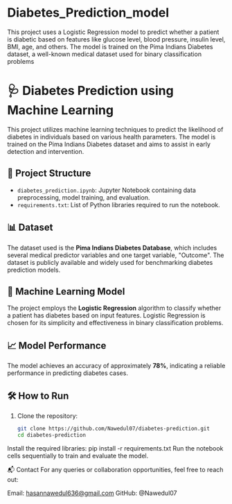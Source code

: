 # Diabetes_Prediction_model
This project uses a Logistic Regression model to predict whether a patient is diabetic based on features like glucose level, blood pressure, insulin level, BMI, age, and others. The model is trained on the Pima Indians Diabetes dataset, a well-known medical dataset used for binary classification problems
# 🩺 Diabetes Prediction using Machine Learning

This project utilizes machine learning techniques to predict the likelihood of diabetes in individuals based on various health parameters. The model is trained on the Pima Indians Diabetes dataset and aims to assist in early detection and intervention.

## 📂 Project Structure

- `diabetes_prediction.ipynb`: Jupyter Notebook containing data preprocessing, model training, and evaluation.
- `requirements.txt`: List of Python libraries required to run the notebook.

## 📊 Dataset

The dataset used is the **Pima Indians Diabetes Database**, which includes several medical predictor variables and one target variable, "Outcome". The dataset is publicly available and widely used for benchmarking diabetes prediction models.

## 🧠 Machine Learning Model

The project employs the **Logistic Regression** algorithm to classify whether a patient has diabetes based on input features. Logistic Regression is chosen for its simplicity and effectiveness in binary classification problems.

## 📈 Model Performance

The model achieves an accuracy of approximately **78%**, indicating a reliable performance in predicting diabetes cases.

## 🛠️ How to Run

1. Clone the repository:
   ```bash
   git clone https://github.com/Nawedul07/diabetes-prediction.git
   cd diabetes-prediction

Install the required libraries:
pip install -r requirements.txt
Run the notebook cells sequentially to train and evaluate the model.

📬 Contact
For any queries or collaboration opportunities, feel free to reach out:

Email: hasannawedul636@gmail.com
GitHub: @Nawedul07
